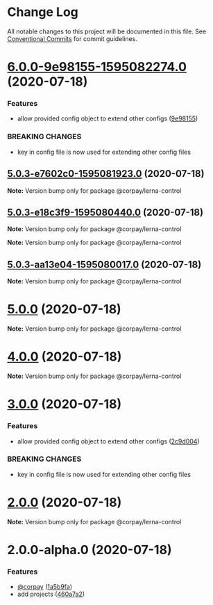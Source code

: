 # Change Log

All notable changes to this project will be documented in this file.
See [Conventional Commits](https://conventionalcommits.org) for commit guidelines.

# [6.0.0-9e98155-1595082274.0](https://github.com/ashimjk/ng-lerna/compare/v5.0.3-e7602c0-1595081923.0...v6.0.0-9e98155-1595082274.0) (2020-07-18)


### Features

* allow provided config object to extend other configs ([9e98155](https://github.com/ashimjk/ng-lerna/commit/9e98155c6cd1e2c35812adf8f4a405ead4c8f223))


### BREAKING CHANGES

* key in config file is now used for extending other config files





## [5.0.3-e7602c0-1595081923.0](https://github.com/ashimjk/ng-lerna/compare/v5.0.3-e18c3f9-1595080440.0...v5.0.3-e7602c0-1595081923.0) (2020-07-18)

**Note:** Version bump only for package @corpay/lerna-control





## [5.0.3-e18c3f9-1595080440.0](https://github.com/ashimjk/ng-lerna/compare/v5.0.3-aa13e04-1595080017.0...v5.0.3-e18c3f9-1595080440.0) (2020-07-18)

**Note:** Version bump only for package @corpay/lerna-control







**Note:** Version bump only for package @corpay/lerna-control





## [5.0.3-aa13e04-1595080017.0](https://github.com/ashimjk/ng-lerna/compare/v5.0.2...v5.0.3-aa13e04-1595080017.0) (2020-07-18)

**Note:** Version bump only for package @corpay/lerna-control





# [5.0.0](https://github.com/ashimjk/ng-lerna/compare/v4.0.1...v5.0.0) (2020-07-18)

**Note:** Version bump only for package @corpay/lerna-control





# [4.0.0](https://github.com/ashimjk/ng-lerna/compare/v3.0.0...v4.0.0) (2020-07-18)

**Note:** Version bump only for package @corpay/lerna-control





# [3.0.0](https://github.com/ashimjk/ng-lerna/compare/v2.0.0...v3.0.0) (2020-07-18)


### Features

* allow provided config object to extend other configs ([2c9d004](https://github.com/ashimjk/ng-lerna/commit/2c9d0046cb865e88561cdeea1ab7d2c7a6f43c4f))


### BREAKING CHANGES

* key in config file is now used for extending other config files





# [2.0.0](https://github.com/ashimjk/ng-lerna/compare/v2.0.0-alpha.0...v2.0.0) (2020-07-18)

**Note:** Version bump only for package @corpay/lerna-control





# 2.0.0-alpha.0 (2020-07-18)


### Features

* [@corpay](https://github.com/corpay) ([1a5b9fa](https://github.com/ashimjk/ng-lerna/commit/1a5b9fadca6d8d5ad4a68fd0ab9b6b7399ea88df))
* add projects ([460a7a2](https://github.com/ashimjk/ng-lerna/commit/460a7a250c76ca86737568d96f6448b4e06e0537))
